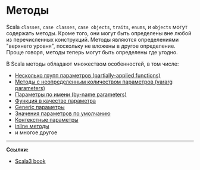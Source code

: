 # Методы

Scala `classes`, `case classes`, `case objects`, `traits`, `enums`, и `objects` могут содержать методы.
Кроме того, они могут быть определены вне любой из перечисленных конструкций.
Методы являются определениями "верхнего уровня", поскольку не вложены в другое определение. 
Проще говоря, методы теперь могут быть определены где угодно.

В Scala методы обладают множеством особенностей, в том числе:

- [Несколько групп параметров (partially-applied functions)](methods/partially-applied-functions)
- [Методы с неопределенным количеством параметров (vararg parameters)](methods/vararg-parameters)
- [Параметры по имени (by-name parameters)](methods/by-name-parameter)
- [Функция в качестве параметра](functions)
- [Generic параметры](methods/generic-parameter)
- [Значения параметров по умолчанию](methods/default-parameters)
- [Контекстные параметры](abstractions/ca-using)
- [inline методы](metaprogramming/inline)
- и многое другое

---

**Ссылки:**

- [Scala3 book](https://docs.scala-lang.org/scala3/book/methods-intro.html)
